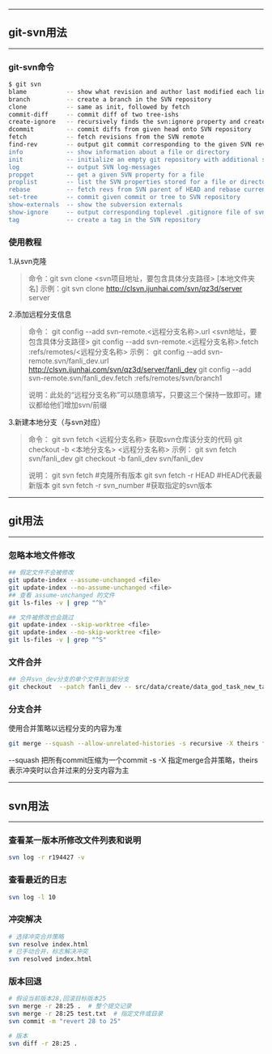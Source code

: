 ------
## **git-svn用法**

------
### git-svn命令
``` bash
$ git svn
blame           -- show what revision and author last modified each line of a file:
branch          -- create a branch in the SVN repository
clone           -- same as init, followed by fetch
commit-diff     -- commit diff of two tree-ishs
create-ignore   -- recursively finds the svn:ignore property and creates .gitignore files
dcommit         -- commit diffs from given head onto SVN repository
fetch           -- fetch revisions from the SVN remote
find-rev        -- output git commit corresponding to the given SVN revision's hash
info            -- show information about a file or directory
init            -- initialize an empty git repository with additional svn data
log             -- output SVN log-messages
propget         -- get a given SVN property for a file
proplist        -- list the SVN properties stored for a file or directory
rebase          -- fetch revs from SVN parent of HEAD and rebase current work on it
set-tree        -- commit given commit or tree to SVN repository
show-externals  -- show the subversion externals
show-ignore     -- output corresponding toplevel .gitignore file of svn:ignore
tag             -- create a tag in the SVN repository
```
### 使用教程
1.从svn克隆
> 命令：git svn clone <svn项目地址，要包含具体分支路径> [本地文件夹名]
> 示例：git svn clone http://clsvn.ijunhai.com/svn/qz3d/server server

2.添加远程分支信息

> 命令：
> git config --add svn-remote.<远程分支名称>.url <svn地址，要包含具体分支路径>
> git config --add svn-remote.<远程分支名称>.fetch :refs/remotes/<远程分支名称>
> 示例：
> git config --add svn-remote.svn/fanli_dev.url http://clsvn.ijunhai.com/svn/qz3d/server/fanli_dev
> git config --add svn-remote.svn/fanli_dev.fetch :refs/remotes/svn/branch1
> 
> 说明：此处的“远程分支名称”可以随意填写，只要这三个保持一致即可。建议都给他们增加svn/前缀

3.新建本地分支（与svn对应）
> 命令：
> git svn fetch <远程分支名称> 获取svn仓库该分支的代码
> git checkout -b <本地分支名> <远程分支名称>
> 示例：
> git svn fetch svn/fanli_dev
> git checkout -b fanli_dev svn/fanli_dev
>
> 说明：
> git svn fetch                 #克隆所有版本
> git svn fetch -r HEAD         #HEAD代表最新版本
> git svn fetch -r svn_number   #获取指定的svn版本




------
## **git用法**

------
### 忽略本地文件修改
``` bash
## 假定文件不会被修改
git update-index --assume-unchanged <file>
git update-index --no-assume-unchanged <file>
## 查看 assume-unchanged 的文件
git ls-files -v | grep "^h"

## 文件被修改也会跳过
git update-index --skip-worktree <file>
git update-index --no-skip-worktree <file>
git ls-files -v | grep "^S"
```

### 文件合并
``` bash
## 合并svn_dev分支的单个文件到当前分支
git checkout  --patch fanli_dev -- src/data/create/data_god_task_new_task.erl
```

### 分支合并
使用合并策略以远程分支的内容为准
``` bash
git merge --squash --allow-unrelated-histories -s recursive -X theirs fanli_dev
```
--squash 把所有commit压缩为一个commit
-s -X 指定merge合并策略，theirs 表示冲突时以合并过来的分支内容为主



------
## **svn用法**

------
### 查看某一版本所修改文件列表和说明

```bash
svn log -r r194427 -v
```

### 查看最近的日志
```bash
svn log -l 10
```

### 冲突解决
```bash
# 选择冲突合并策略
svn resolve index.html
# 已手动合并，标志解决冲突
svn resolved index.html
```

### 版本回退
``` bash
# 假设当前版本28,回滚目标版本25
svn merge -r 28:25 .  # 整个提交记录
svn merge -r 28:25 test.txt  # 指定文件或目录
svn commit -m "revert 28 to 25"

# 版本
svn diff -r 28:25 . 
```

